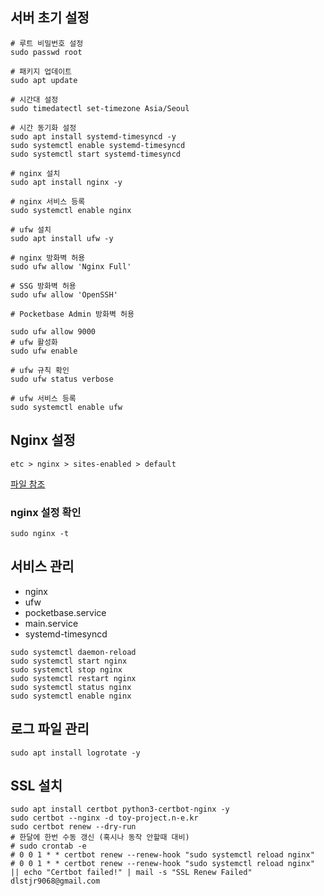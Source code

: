## 서버 초기 설정

```shell
# 루트 비밀번호 설정
sudo passwd root

# 패키지 업데이트
sudo apt update

# 시간대 설정
sudo timedatectl set-timezone Asia/Seoul

# 시간 동기화 설정
sudo apt install systemd-timesyncd -y
sudo systemctl enable systemd-timesyncd
sudo systemctl start systemd-timesyncd

# nginx 설치
sudo apt install nginx -y

# nginx 서비스 등록
sudo systemctl enable nginx

# ufw 설치
sudo apt install ufw -y

# nginx 방화벽 허용
sudo ufw allow 'Nginx Full'

# SSG 방화벽 허용
sudo ufw allow 'OpenSSH'

# Pocketbase Admin 방화벽 허용

sudo ufw allow 9000
# ufw 활성화
sudo ufw enable

# ufw 규칙 확인
sudo ufw status verbose

# ufw 서비스 등록
sudo systemctl enable ufw
```

## Nginx 설정

`etc > nginx > sites-enabled > default`

[파일 참조](./nginx/default)

### nginx 설정 확인

```shell
sudo nginx -t
```

## 서비스 관리

- nginx
- ufw
- pocketbase.service
- main.service
- systemd-timesyncd

```shell
sudo systemctl daemon-reload
sudo systemctl start nginx
sudo systemctl stop nginx
sudo systemctl restart nginx
sudo systemctl status nginx
sudo systemctl enable nginx
```

## 로그 파일 관리

```shell
sudo apt install logrotate -y
```

## SSL 설치

```shell
sudo apt install certbot python3-certbot-nginx -y
sudo certbot --nginx -d toy-project.n-e.kr
sudo certbot renew --dry-run
# 한달에 한번 수동 갱신 (혹시나 동작 안할때 대비)
# sudo crontab -e
# 0 0 1 * * certbot renew --renew-hook "sudo systemctl reload nginx"
# 0 0 1 * * certbot renew --renew-hook "sudo systemctl reload nginx" || echo "Certbot failed!" | mail -s "SSL Renew Failed" dlstjr9068@gmail.com
```
